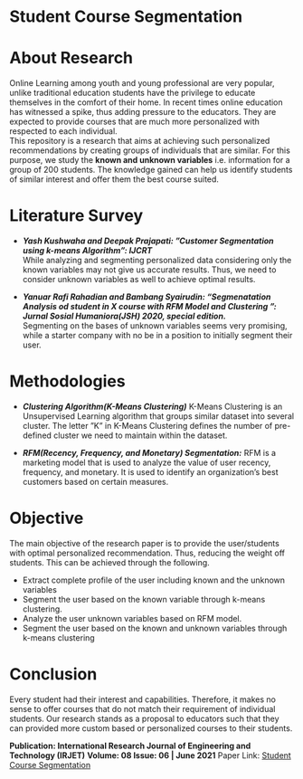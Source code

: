 # Student Course Segmentation

# About Research
Online Learning among youth and young professional are very popular, unlike traditional education students have the 
privilege to educate themselves in the comfort of their home. In recent times online education has witnessed a spike, 
thus adding pressure to the educators. They are expected to provide courses that are much more personalized with respected to 
each individual.<br>
This repository is a research that aims at achieving such personalized recommendations by creating groups of individuals that are similar.
For this purpose, we study the **known and unknown variables** i.e. information for a group of 200 students. The knowledge gained can 
help us identify students of similar interest and offer them the best course suited. 

# Literature Survey
- ***Yash Kushwaha and Deepak Prajapati: ”Customer Segmentation using k-means Algorithm”: IJCRT*** <br>
While analyzing and segmenting personalized data considering only the known variables may not give us accurate results.
Thus, we need to consider unknown variables as well to achieve optimal results.

- ***Yanuar Rafi Rahadian and Bambang Syairudin: “Segmenatation Analysis od student in X course with RFM Model and Clustering ”: Jurnal Sosial Humaniora(JSH) 2020, special edition.*** <br>
Segmenting on the bases of unknown variables seems very promising, while a starter company with no be in a position to initially segment their user.

# Methodologies
- ***Clustering Algorithm(K-Means Clustering)***
K-Means Clustering is an Unsupervised Learning algorithm that groups similar dataset into several cluster.
The letter ”K” in K-Means Clustering defines the number of pre-defined  cluster we need to  maintain within the dataset.

- ***RFM(Recency, Frequency, and Monetary) Segmentation:***
RFM is a marketing model that is used to analyze the value of user recency, frequency, and monetary.
It is used to identify  an organization’s best customers based on certain measures.

# Objective
The main objective of the research paper is to provide the user/students with optimal personalized recommendation. Thus, reducing the 
weight off students. This can be achieved through the following.
- Extract complete profile of the user including known and the unknown variables
- Segment the user based on the known variable through k-means clustering.
- Analyze the user unknown variables based on RFM model.
- Segment the user based on the known and unknown variables through k-means clustering

# Conclusion
Every student had their interest and capabilities. Therefore, it makes no sense to offer courses that do not match their 
requirement of individual students. Our research stands as a proposal to educators such that they can provided more custom based or 
personalized courses to their students.

**Publication: International Research Journal of Engineering and Technology (IRJET)** 
**Volume: 08 Issue: 06 | June 2021**
Paper Link: [Student Course Segmentation](https://www.irjet.net/archives/V8/i6/IRJET-V8I646.pdf)












